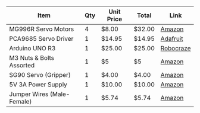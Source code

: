 | Item                      | Qty | Unit Price | Total  | Link                                                 |
|---------------------------|-----|------------|--------|------------------------------------------------------|
| MG996R Servo Motors       | 4   | $8.00      | $32.00 | [Amazon](https://www.amazon.in/Robocraze-MG996R-TowerPro-Servo-Motor/dp/B08F7678YH?source=ps-sl-shoppingads-lpcontext&ref_=fplfs&smid=A1B5UBSQH24ZDS&th=1)
| PCA9685 Servo Driver      | 1   | $14.95      | $14.95  | [Adafruit](https://www.adafruit.com/product/815)     |
| Arduino UNO R3           | 1   | $25.00     | $25.00 | [Robocraze](https://robocraze.com/products/official-arduino-nano-matter-with-headers?variant=47315643498720&country=IN&currency=INR&utm_medium=product_sync&utm_source=google&utm_content=sag_organic&utm_campaign=sag_organic&utm_source=google&utm_medium=cpc&utm_campaign=BL+%7C+Pmax+%7C+Feed+Only+%7C+Arduino+%26+Compatible+%7C+12%2F06&utm_source=googleads&utm_medium=ppc&utm_campaign=21377571572&utm_content=_&utm_term=&campaignid=21377571572&adgroupid=&campaign=21377571572&gad_source=1&gad_campaignid=21381661351&gbraid=0AAAAADgHQvZjgTBitAxxubPiI02yWKT0_&gclid=Cj0KCQjwhO3DBhDkARIsANxrhTpXrLs1esHQ1z7r-NAyG1RpxpDxpgtMRdddGJnQG8DH2xughz5pxskaAkW_EALw_wcB) |
| M3 Nuts & Bolts Assorted  | 1   | $5         | $5 | [Amazon](https://robu.in/product/pro-range-120pcs-m3-hexagon-copper-pillar-screw-kit/?gad_source=1&gad_campaignid=20387462343&gbraid=0AAAAADvLFWdyq8-oO6LCqonOg3rZc1pmc&gclid=Cj0KCQjwhO3DBhDkARIsANxrhTp1n4thZauUkX5pc6z7l_rgFNzQCKDRJ47aisyZkDi2tdvtR-lEYAkaAnlOEALw_wcB)       |
| SG90 Servo (Gripper)      | 1   | $4.00      | $4.00  | [Amazon](https://www.amazon.com/dp/B07CZ3T31B)       |
| 5V 3A Power Supply        | 1   | $10.00     | $10.00 | [Amazon](https://adapterkart.com/products/hi-lite-essentials-20v-3a-power-adapter-for-sony-speaker-adapter-ac-yjs060k-sa-100-speakers?variant=48295051559233&country=IN&currency=INR&utm_medium=product_sync&utm_source=google&utm_content=sag_organic&utm_campaign=sag_organic&srsltid=AfmBOopj0BzrYoYaCSoQJ4VEHTL8OQ2UsU74alinmBjFCs7bzR92bIV84Mk)       |
| Jumper Wires (Male-Female)| 1   | $5.74      | $5.74  | [Amazon](https://www.amazon.in/Serplex%C2%AE-Breadboard-Connections-Assortment-Prototyping/dp/B0DR8W4N3Y/ref=asc_df_B0DR8W4N3Y?mcid=434ae378de723e7b82aeddce22667654&tag=googleshopdes-21&linkCode=df0&hvadid=709963085936&hvpos=&hvnetw=g&hvrand=7833136022907648132&hvpone=&hvptwo=&hvqmt=&hvdev=c&hvdvcmdl=&hvlocint=&hvlocphy=9062044&hvtargid=pla-2391433251529&psc=1&gad_source=1) |
